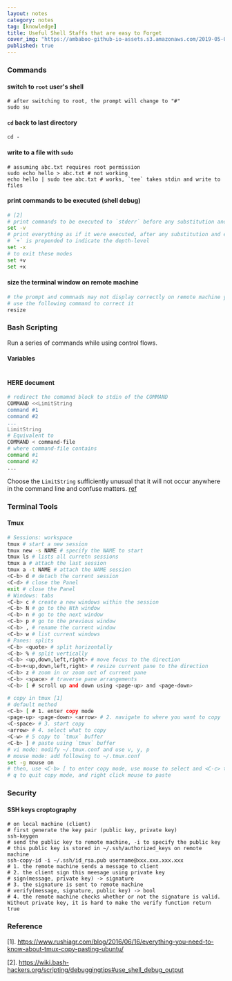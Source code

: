 ```yaml
---
layout: notes
category: notes
tag: [knowledge]
title: Useful Shell Staffs that are easy to Forget
cover_img: "https://ambaboo-github-io-assets.s3.amazonaws.com/2019-05-09-shell-command-cover.png"
published: true
---
```


### Commands

#### switch to `root` user's shell

```shell
# after switching to root, the prompt will change to "#"
sudo su
```

#### `cd` back to last directory

```shell
cd -
```

#### write to a file with `sudo`

```shell
# assuming abc.txt requires root permission
sudo echo hello > abc.txt # not working
echo hello | sudo tee abc.txt # works, `tee` takes stdin and write to files
```

#### print commands to be executed (shell debug)

```bash
# [2]
# print commands to be executed to `stderr` before any substitution and expansion is applied
set -v
# print everything as if it were executed, after any substitution and expansion is applied
# `+` is prepended to indicate the depth-level
set -x
# to exit these modes
set +v
set +x
```

#### size the terminal window on remote machine

```bash
# the prompt and commnads may not display correctly on remote machine you SSH to
# use the following command to correct it
resize
```

### Bash Scripting

Run a series of commands while using control flows.

#### Variables

```bash

```

#### HERE document

```bash
# redirect the comamnd block to stdin of the COMMAND
COMMAND <<LimitString
command #1
command #2
...
LimitString
# Equivalent to
COMMAND < command-file
# where command-file contains 
command #1
command #2
...
```

Choose the `LimitString` sufficiently unusual that it will not occur anywhere in the command line and confuse matters. [ref](https://tldp.org/LDP/abs/html/here-docs.html)

### Terminal Tools

#### Tmux

```bash
# Sessions: workspace
tmux # start a new session
tmux new -s NAME # specify the NAME to start
tmux ls # lists all curretn sessions
tmux a # attach the last session
tmux a -t NAME # attach the NAME session
<C-b> d # detach the current session
<C-d> # close the Panel
exit # close the Panel
# Windows: tabs
<C-b> c # create a new windows within the session
<C-b> N # go to the Nth window
<C-b> n # go to the next window
<C-b> p # go to the previous window
<C-b> , # rename the current window
<C-b> w # list current windows
# Panes: splits
<C-b> <quote> # split horizontally
<C-b> % # split vertically
<C-b> <up,down,left,right> # move focus to the direction
<C-b>+<up,down,left,right> # resize current pane to the direction
<C-b> z # zoom in or zoom out of current pane
<C-b> <space> # traverse pane arrangements
<C-b> [ # scroll up and down using <page-up> and <page-down>

# copy in tmux [1]
# default method
<C-b> [ # 1. enter copy mode
<page-up> <page-down> <arrow> # 2. navigate to where you want to copy
<C-space> # 3. start copy
<arrow> # 4. select what to copy
<C-w> # 5 copy to `tmux` buffer
<C-b> ] # paste using `tmux` buffer
# vi mode: modify ~/.tmux.conf and use v, y, p
# mouse mode: add following to ~/.tmux.conf
set -g mouse on
# then, use <C-b> [ to enter copy mode, use mouse to select and <C-c> to copy as normal
# q to quit copy mode, and right click mouse to paste
```

### Security

#### SSH keys croptography

```shell
# on local machine (client)
# first generate the key pair (public key, private key)
ssh-keygen
# send the public key to remote machine, -i to specify the public key
# this public key is stored in ~/.ssh/authorized_keys on remote machine
ssh-copy-id -i ~/.ssh/id_rsa.pub username@xxx.xxx.xxx.xxx
# 1. the remote machine sends a message to client
# 2. the client sign this meesage using private key
# sign(message, private key) -> signature
# 3. the signature is sent to remote machine
# verify(message, signature, public key) -> bool 
# 4. the remote machine checks whether or not the signature is valid. Without private key, it is hard to make the verify function return true
```

### Reference
[1]. <https://www.rushiagr.com/blog/2016/06/16/everything-you-need-to-know-about-tmux-copy-pasting-ubuntu/>

[2]. <https://wiki.bash-hackers.org/scripting/debuggingtips#use_shell_debug_output>